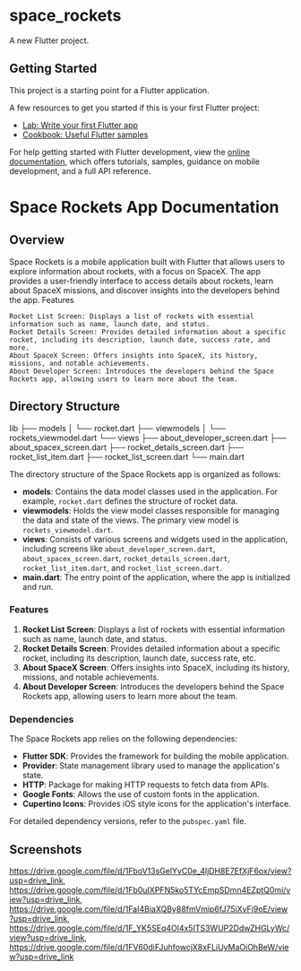 # space_rockets

A new Flutter project.

## Getting Started

This project is a starting point for a Flutter application.

A few resources to get you started if this is your first Flutter project:

- [Lab: Write your first Flutter app](https://docs.flutter.dev/get-started/codelab)
- [Cookbook: Useful Flutter samples](https://docs.flutter.dev/cookbook)

For help getting started with Flutter development, view the
[online documentation](https://docs.flutter.dev/), which offers tutorials,
samples, guidance on mobile development, and a full API reference.


# Space Rockets App Documentation
## Overview

Space Rockets is a mobile application built with Flutter that allows users to explore information about rockets, with a focus on SpaceX. The app provides a user-friendly interface to access details about rockets, learn about SpaceX missions, and discover insights into the developers behind the app.
Features

    Rocket List Screen: Displays a list of rockets with essential information such as name, launch date, and status.
    Rocket Details Screen: Provides detailed information about a specific rocket, including its description, launch date, success rate, and more.
    About SpaceX Screen: Offers insights into SpaceX, its history, missions, and notable achievements.
    About Developer Screen: Introduces the developers behind the Space Rockets app, allowing users to learn more about the team.

## Directory Structure

lib
├── models
│   └── rocket.dart
├── viewmodels
│   └── rockets_viewmodel.dart
└── views
    ├── about_developer_screen.dart
    ├── about_spacex_screen.dart
    ├── rocket_details_screen.dart
    ├── rocket_list_item.dart
    ├── rocket_list_screen.dart
└── main.dart


The directory structure of the Space Rockets app is organized as follows:
- **models**: Contains the data model classes used in the application. For example, `rocket.dart` defines the structure of rocket data.
- **viewmodels**: Holds the view model classes responsible for managing the data and state of the views. The primary view model is `rockets_viewmodel.dart`.
- **views**: Consists of various screens and widgets used in the application, including screens like `about_developer_screen.dart`, `about_spacex_screen.dart`, `rocket_details_screen.dart`, `rocket_list_item.dart`, and `rocket_list_screen.dart`.
- **main.dart**: The entry point of the application, where the app is initialized and run.

### Features

1. **Rocket List Screen**: Displays a list of rockets with essential information such as name, launch date, and status.
2. **Rocket Details Screen**: Provides detailed information about a specific rocket, including its description, launch date, success rate, etc.
3. **About SpaceX Screen**: Offers insights into SpaceX, including its history, missions, and notable achievements.
4. **About Developer Screen**: Introduces the developers behind the Space Rockets app, allowing users to learn more about the team.

### Dependencies

The Space Rockets app relies on the following dependencies:
- **Flutter SDK**: Provides the framework for building the mobile application.
- **Provider**: State management library used to manage the application's state.
- **HTTP**: Package for making HTTP requests to fetch data from APIs.
- **Google Fonts**: Allows the use of custom fonts in the application.
- **Cupertino Icons**: Provides iOS style icons for the application's interface.

For detailed dependency versions, refer to the `pubspec.yaml` file.

## Screenshots

https://drive.google.com/file/d/1FboV13sGelYyC0e_4ljDH8E7EfXjF6ox/view?usp=drive_link, 
https://drive.google.com/file/d/1Fb0uIXPFN5ko5TYcEmpSDmn4EZptQ0mi/view?usp=drive_link, 
https://drive.google.com/file/d/1FaI4BiaXQBy88fmVmip6fJ75iXvFj9oE/view?usp=drive_link, 
https://drive.google.com/file/d/1F_YK5SEq4Ol4x5ITS3WUP2DdwZHGLyWc/view?usp=drive_link, 
https://drive.google.com/file/d/1FV60diFJuhfowcjX8xFLiUyMaOiOhBeW/view?usp=drive_link


